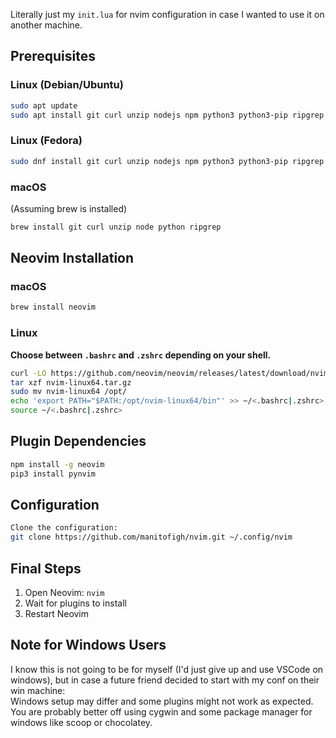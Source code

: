 Literally just my `init.lua` for nvim configuration in case I wanted to use it on another machine.
## Prerequisites

### Linux (Debian/Ubuntu)
```bash
sudo apt update
sudo apt install git curl unzip nodejs npm python3 python3-pip ripgrep
```

### Linux (Fedora)
```bash
sudo dnf install git curl unzip nodejs npm python3 python3-pip ripgrep
```

### macOS
(Assuming brew is installed)
```bash
brew install git curl unzip node python ripgrep
```

## Neovim Installation

### macOS 
```bash
brew install neovim
```

### Linux
<strong>Choose between `.bashrc` and `.zshrc` depending on your shell.</strong>
```bash
curl -LO https://github.com/neovim/neovim/releases/latest/download/nvim-linux64.tar.gz
tar xzf nvim-linux64.tar.gz
sudo mv nvim-linux64 /opt/
echo 'export PATH="$PATH:/opt/nvim-linux64/bin"' >> ~/<.bashrc|.zshrc>
source ~/<.bashrc|.zshrc>
```

## Plugin Dependencies
```bash
npm install -g neovim
pip3 install pynvim
```

## Configuration
```bash
Clone the configuration:
git clone https://github.com/manitofigh/nvim.git ~/.config/nvim
```

## Final Steps

1. Open Neovim: `nvim`
2. Wait for plugins to install
3. Restart Neovim

## Note for Windows Users

I know this is not going to be for myself (I'd just give up and use VSCode on windows), but in case a future friend decided to start with my conf on their win machine:
</br>
Windows setup may differ and some plugins might not work as expected. You are probably better off using cygwin and some package manager for windows like scoop or chocolatey.
